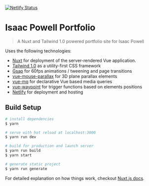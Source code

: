 [![Netlify Status](https://api.netlify.com/api/v1/badges/82c756bc-bacf-48f5-9726-1748d7d594cb/deploy-status)](https://app.netlify.com/sites/isaac-powell-portfolio/deploys)

# Isaac Powell Portfolio

> A Nuxt and Tailwind 1.0 powered portfolio site for Isaac Powell

Uses the following technologies:
- [Nuxt](https://nuxtjs.org/) for deployment of the server-rendered Vue application.
- [Tailwind 1.0](https://tailwindcss.com/) as a utility-first CSS framework
- [Gsap](https://greensock.com/gsap) for 60fps animations / tweening and page transitions
- [vue-mouse-parallax](https://github.com/Aminerman/vue-mouse-parallax) for 3D plane parallax elements
- [vue-mq](https://github.com/AlexandreBonaventure/vue-mq) for declarative Vue based media queries
- [vue-waypoint](https://github.com/scaccogatto/vue-waypoint) for trigger functions based on elements positions
- [Netlify](https://github.com/scaccogatto/vue-waypoint) for deployment and hosting

## Build Setup

``` bash
# install dependencies
$ yarn

# serve with hot reload at localhost:3000
$ yarn run dev

# build for production and launch server
$ yarn run build
$ yarn start

# generate static project
$ yarn run generate
```

For detailed explanation on how things work, checkout [Nuxt.js docs](https://nuxtjs.org).
